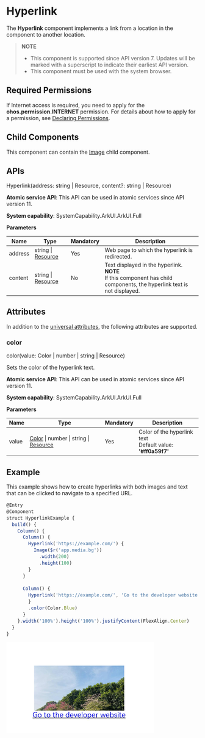 # Hyperlink

The **Hyperlink** component implements a link from a location in the component to another location.

>  **NOTE**
>
>  - This component is supported since API version 7. Updates will be marked with a superscript to indicate their earliest API version.
>  - This component must be used with the system browser.

## Required Permissions

If Internet access is required, you need to apply for the **ohos.permission.INTERNET** permission. For details about how to apply for a permission, see [Declaring Permissions](../../../security/AccessToken/declare-permissions.md).

## Child Components

This component can contain the [Image](ts-basic-components-image.md) child component.

## APIs

Hyperlink(address: string | Resource, content?: string | Resource)

**Atomic service API**: This API can be used in atomic services since API version 11.

**System capability**: SystemCapability.ArkUI.ArkUI.Full

**Parameters**

| Name| Type| Mandatory| Description|
| -------- | -------- | -------- | -------- |
| address | string \| [Resource](ts-types.md#resource) | Yes| Web page to which the hyperlink is redirected.|
| content | string \| [Resource](ts-types.md#resource) | No| Text displayed in the hyperlink.<br>**NOTE**<br>If this component has child components, the hyperlink text is not displayed.|

## Attributes

In addition to the [universal attributes](ts-component-general-attributes.md), the following attributes are supported.

### color

color(value: Color | number | string | Resource)

Sets the color of the hyperlink text.

**Atomic service API**: This API can be used in atomic services since API version 11.

**System capability**: SystemCapability.ArkUI.ArkUI.Full

**Parameters**

| Name| Type                                                        | Mandatory| Description              |
| ------ | ------------------------------------------------------------ | ---- | ------------------ |
| value  | [Color](ts-appendix-enums.md#color) \| number \| string \| [Resource](ts-types.md#resource) | Yes  | Color of the hyperlink text<br>Default value: **'#ff0a59f7'**|

## Example

This example shows how to create hyperlinks with both images and text that can be clicked to navigate to a specified URL.

```ts
@Entry
@Component
struct HyperlinkExample {
  build() {
    Column() {
      Column() {
        Hyperlink('https://example.com/') {
          Image($r('app.media.bg'))
            .width(200)
            .height(100)
        }
      }

      Column() {
        Hyperlink('https://example.com/', 'Go to the developer website') {
        }
        .color(Color.Blue)
      }
    }.width('100%').height('100%').justifyContent(FlexAlign.Center)
  }
}
```

![hyperlink](figures/hyperlink.PNG)
